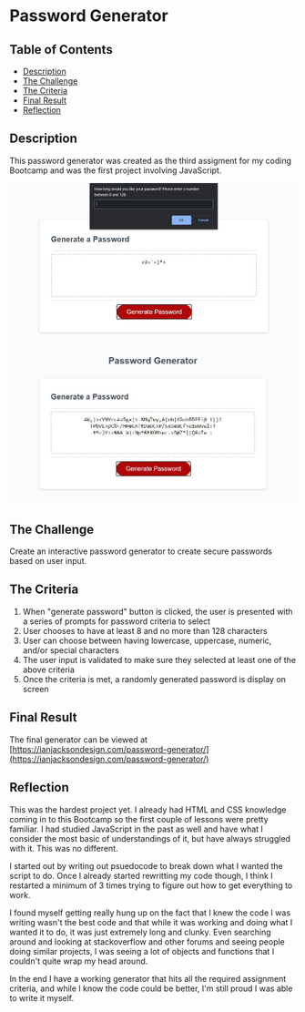 # Password Generator

## Table of Contents
* [Description](#description)
* [The Challenge](#challenge)
* [The Criteria](#criteria)
* [Final Result](#results)
* [Reflection](#reflection)


## Description <a name="description"></a>
This password generator was created as the third assigment for my coding Bootcamp and was the first project involving JavaScript.

<img src="./screenshots/password-generator-screenshot.jpg"> 
<img src="./screenshots/password-generator-screenshot2.jpg">

## The Challenge <a name="challenge"></a>
Create an interactive password generator to create secure passwords based on user input.

## The Criteria <a name="criteria"></a>
1. When "generate password" button is clicked, the user is presented with a series of prompts for password criteria to select
1. User chooses to have at least 8 and no more than 128 characters
1. User can choose between having lowercase, uppercase, numeric, and/or special characters
1. The user input is validated to make sure they selected at least one of the above criteria
1. Once the criteria is met, a randomly generated password is display on screen

## Final Result <a name="results"></a>
The final generator can be viewed at [https://ianjacksondesign.com/password-generator/](https://ianjacksondesign.com/password-generator/)

## Reflection <a name="reflection"></a>
This was the hardest project yet. I already had HTML and CSS knowledge coming in to this Bootcamp so the first couple of lessons were pretty familiar. I had studied JavaScript in the past as well and have what I consider the most basic of understandings of it, but have always struggled with it. This was no different. 

I started out by writing out psuedocode to break down what I wanted the script to do. Once I already started rewritting my code though, I think I restarted a minimum of 3 times trying to figure out how to get everything to work. 

I found myself getting really hung up on the fact that I knew the code I was writing wasn't the best code and that while it was working and doing what I wanted it to do, it was just extremely long and clunky. Even searching around and looking at stackoverflow and other forums and seeing people doing similar projects, I was seeing a lot of objects and functions that I couldn't quite wrap my head around. 

In the end I have a working generator that hits all the required assignment criteria, and while I know the code could be better, I'm still proud I was able to write it myself. 